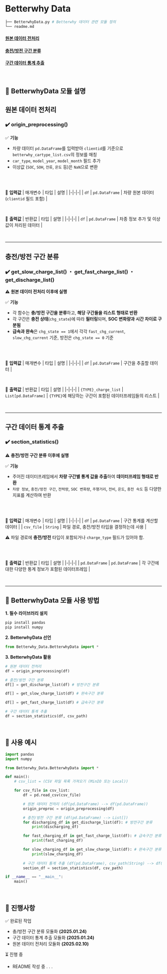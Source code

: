 # Betterwhy Data
```bash
├── BetterwhyData.py # Betterwhy 데이터 관련 모듈 정의
└── readme.md
```
#### [**원본 데이터 전처리**](#origin_preprocessing)
#### [**충전/방전 구간 분류**](#classify_charging)
#### [**구간 데이터 통계 추출**](#section_statistics)
<br>

## 📌 BetterwhyData 모듈 설명
<a id="origin_preprocessing"></a>

## **원본 데이터 전처리**
### ✔️ **origin_preprocessing()**

 ✅ **기능**
- 차량 데이터 `pd.DataFrame`를 입력받아 `clientid`를 기준으로 `betterwhy_cartype_list.csv`의 정보를 매칭  
- `car_type`, `model_year`, `model_month` 필드 추가  
- 이상값 (`SOC`, `SOH`, `전류`, `온도` 등)은 `NaN`으로 변환

<br><br> 

🔹 **입력값**
| 매개변수 | 타입 | 설명 |
|-|-|-|
| `df` | `pd.DataFrame` | 차량 원본 데이터 (`clientid` 필드 포함) |

<br>

🔹 **출력값**
| 반환값 | 타입 | 설명 |
|-|-|-|
| `df` | `pd.DataFrame` | 차종 정보 추가 및 이상값이 처리된 데이터 |

<br>

---

<a id="classify_charging"></a>

## **충전/방전 구간 분류**
### **✔️ get_slow_charge_list() ・ get_fast_charge_list() ・ get_discharge_list()**

⚠️ **원본 데이터 전처리 이후에 실행**

✅ **기능**
- 각 함수는 **충/방전 구간을 분류**하고, **해당 구간들을 리스트 형태로 반환**
- 각 구간은 **충전 상태**(`chg_state`)에 따라 **필터링**되며, **SOC 변화량과 시간 차이로 구분됨**
- **급속과 완속**은 `chg_state == 1`에서 각각 `fast_chg_current`, `slow_chg_current` 기준, 방전은 `chg_state == 0` 기준

<br><br> 

🔹 **입력값**
| 매개변수 | 타입 | 설명 |
|-|-|-|
| `df` | `pd.DataFrame` | 구간을 추출할 데이터 |

<br>

🔹 **출력값**
| 반환값 | 타입 | 설명 |
|-|-|-|
| `{TYPE}_charge_list` | `List[pd.DataFrame]` | `{TYPE}`에 해당하는 구간이 포함된 데이터프레임들의 리스트 |

<br> 

---

<a id="section_statistics"></a>

## **구간 데이터 통계 추출**
### ✔️ **section_statistics()**
⚠️ **충전/방전 구간 분류 이후에 실행**

✅ **기능**
- 주어진 데이터프레임에서 **차량 구간별 통계 값을 추출**하여 **데이터프레임 형태로 반환**
- `차량 정보`, `충전/방전 구간`, `전력량`, `SOC 변화량`, `주행거리`, `전비`, `온도`, `충전 속도` 등 다양한 지표를 계산하여 반환

<br><br> 

🔹 **입력값**
| 매개변수 | 타입 | 설명 |
|-|-|-|
| `df` | `pd.DataFrame` | 구간 통계를 계산할 데이터 |
| `csv_file` | `String` | 파일 경로, 충전/방전 타입을 결정하는데 사용 |

⚠️ 파일 경로에 **충전/방전** 타입이 포함되거나 `charge_type` 필드가 있어야 함.

<br><br>

🔹 **출력값**
| 반환값 | 타입 | 설명 |
|-|-|-|
| `pd.DataFrame` | `pd.DataFrame` | 각 구간에 대한 다양한 통계 정보가 포함된 데이터프레임 |

<br> 

---

## 📌 BetterwhyData 모듈 사용 방법
**1. 필수 라이브러리 설치**
```python
pip install pandas
pip install numpy
```
**2. BetterwhyData 선언**
```python
from Betterwhy_Data.BetterwhyData import *
```
**3. BetterwhyData 활용**
```python
# 원본 데이터 전처리
df = origin_preprocessing(df)

# 충전/방전 구간 분류 
df[] = get_discharge_list(df) # 방전구간 분류

df[] = get_slow_charge_list(df) # 완속구간 분류

df[] = get_fast_charge_list(df) # 급속구간 분류

# 구간 데이터 통계 추출
df = section_statistics(df, csv_path)
```

<br>

## 📌 사용 예시
```python
import pandas
import numpy 

from Betterwhy_Data.BetterwhyData import *

def main():
    # csv_list = (CSV 파일 목록 가져오기 (MinIO 또는 Local))

    for csv_file in csv_list:
        df = pd.read_csv(csv_file)

        # 원본 데이터 전처리 (df(pd.DataFrame) --> df(pd.DataFrame))
        origin_preproc = origin_preprocessing(df)

        # 충전/방전 구간 분류 (df(pd.DataFrame) --> List[])
        for discharging_df in get_discharge_list(df): # 방전구간 분류 
            print(discharging_df)

        for fast_charging_df in get_fast_charge_list(df): # 급속구간 분류
            print(fast_charging_df)

        for slow_charging_df in get_slow_charge_list(df): # 완속구간 분류
            print(slow_charging_df)
        
        # 구간 데이터 통계 추출 (df(pd.DataFrame), csv_path(String) --> df(pd.DataFrame))
        section_df = section_statistics(df, csv_path)

if __name__ == "__main__":
    main()
```

<br> 

## 📝 진행사항
✅ 완료된 작업
-  충/방전 구간 분류 모듈화 **(2025.01.24)**
-  구간 데이터 통계 추출 모듈화 **(2025.01.24)**
-  원본 데이터 전처리 모듈화 **(2025.02.10)**
  
⏳ 진행 중
- README 작성 중 . . .
